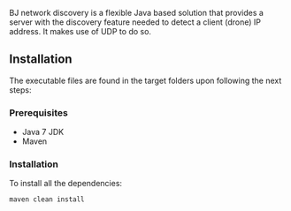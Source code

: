 BJ network discovery is a flexible Java based solution that provides a server with the discovery feature needed to detect a client (drone) IP address.
It makes use of UDP to do so.


## Installation
The executable files are found in the target folders upon following the next steps:
### Prerequisites

- Java 7 JDK 
- Maven

### Installation

To install all the dependencies:

`maven clean install`


